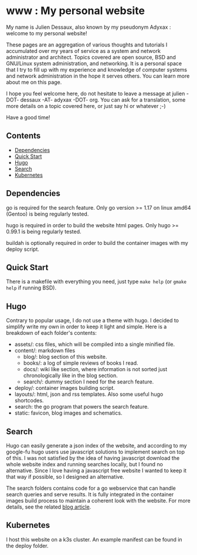 # www : My personal website

My name is Julien Dessaux, also known by my pseudonym Adyxax : welcome to my personal website!

These pages are an aggregation of various thoughts and tutorials I accumulated over my years of service as a system and network administrator and architect. Topics covered are open source, BSD and GNU/Linux system administration, and networking. It is a personal space that I try to fill up with my experience and knowledge of computer systems and network administration in the hope it serves others. You can learn more about me on this page.

I hope you feel welcome here, do not hesitate to leave a message at julien -DOT- dessaux -AT- adyxax -DOT- org. You can ask for a translation, some more details on a topic covered here, or just say hi or whatever ;-)

Have a good time!

## Contents

- [Dependencies](#dependencies)
- [Quick Start](#Quick-Start)
- [Hugo](#Hugo)
- [Search](#Search)
- [Kubernetes](#Kubernetes)

## Dependencies

go is required for the search feature. Only go version >= 1.17 on linux amd64 (Gentoo) is being regularly tested.

hugo is required in order to build the website html pages. Only hugo >= 0.99.1 is being regularly tested.

buildah is optionally required in order to build the container images with my deploy script.

## Quick Start

There is a makefile with everything you need, just type `make help` (or `gmake help` if running BSD).

## Hugo

Contrary to popular usage, I do not use a theme with hugo. I decided to simplify write my own in order to keep it light and simple. Here is a breakdown of each folder's contents:

- assets/: css files, which will be compiled into a single minified file.
- content/: markdown files
    - blog/: blog section of this website.
    - books/: a log of simple reviews of books I read.
    - docs/: wiki like section, where information is not sorted just chronologically like in the blog section.
    - search/: dummy section I need for the search feature.
- deploy/: container images building script.
- layouts/: html, json and rss templates. Also some useful hugo shortcodes.
- search: the go program that powers the search feature.
- static: favicon, blog images and schematics.

## Search

Hugo can easily generate a json index of the website, and according to my google-fu hugo users use javascript solutions to implement search on top of this. I was not satisfied by the idea of having javascript download the whole website index and running searches locally, but I found no alternative. Since I love having a javascript free website I wanted to keep it that way if possible, so I designed an alternative.

The search folders contains code for a go webservice that can handle search queries and serve results. It is fully integrated in the container images build process to maintain a coherent look with the website. For more details, see the related [blog article](https://www.adyxax.org/blog/2021/09/19/implementing-a-search-feature-for-my-hugo-static-website/).

## Kubernetes

I host this website on a k3s cluster. An example manifest can be found in the deploy folder.
